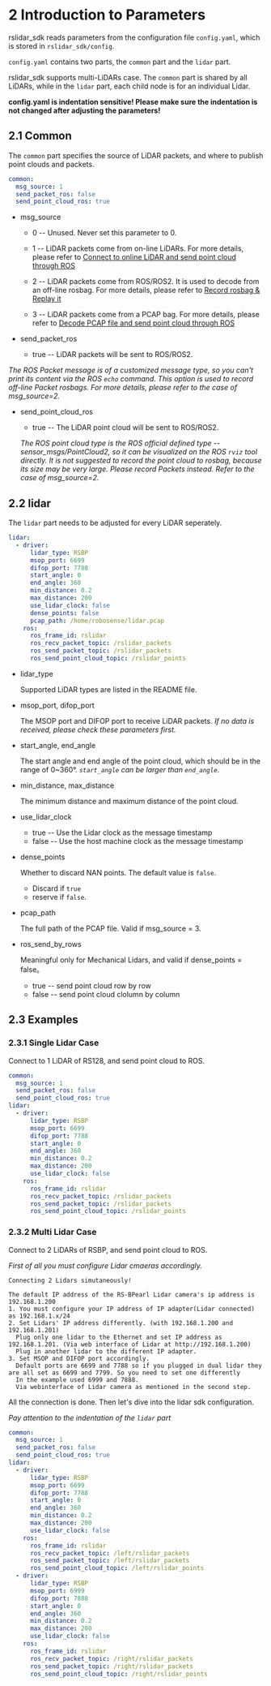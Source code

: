 # 2 Introduction to Parameters 

rslidar_sdk reads parameters from the configuration file ```config.yaml```, which is stored in ```rslidar_sdk/config```.  

`config.yaml` contains two parts, the `common` part and the `lidar` part. 

rslidar_sdk supports multi-LiDARs case. The `common` part is shared by all LiDARs, while in the `lidar` part, each child node is for an individual Lidar.

**config.yaml is indentation sensitive! Please make sure the indentation is not changed after adjusting the parameters!**



## 2.1 Common

The `common` part specifies the source of LiDAR packets, and where to publish point clouds and packets.

```yaml
common:
  msg_source: 1                                         
  send_packet_ros: false                               
  send_point_cloud_ros: true                           
```

- msg_source

  - 0 -- Unused. Never set this parameter to 0.

  - 1 -- LiDAR packets come from on-line LiDARs. For more details, please refer to [Connect to online LiDAR and send point cloud through ROS](../howto/06_how_to_decode_online_lidar.md)

  - 2 -- LiDAR packets come from ROS/ROS2. It is used to decode from an off-line rosbag. For more details, please refer to [Record rosbag & Replay it](../howto/11_how_to_record_replay_packet_rosbag.md)

  - 3 -- LiDAR packets come from a PCAP bag. For more details, please refer to  [Decode PCAP file and send point cloud through ROS](../howto/08_how_to_decode_pcap_file.md)

- send_packet_ros

   - true -- LiDAR packets will be sent to ROS/ROS2. 

*The ROS Packet message is of a customized message type, so you can't print its content via the ROS `echo` command. This option is used to record off-line Packet rosbags. For more details, please refer to the case of msg_source=2.*

- send_point_cloud_ros

   - true -- The LiDAR point cloud will be sent to ROS/ROS2. 
   
   *The ROS point cloud type is the ROS official defined type -- sensor_msgs/PointCloud2, so it can be visualized on the ROS  `rviz` tool directly. It is not suggested to record the point cloud to rosbag, because its size may be very large. Please record Packets instead. Refer to the case of msg_source=2.*



## 2.2 lidar

The `lidar` part needs to be adjusted for every LiDAR seperately. 

```yaml
lidar:
  - driver:
      lidar_type: RSBP           
      msop_port: 6699             
      difop_port: 7788            
      start_angle: 0              
      end_angle: 360               
      min_distance: 0.2            
      max_distance: 200            
      use_lidar_clock: false        
      dense_points: false        
      pcap_path: /home/robosense/lidar.pcap                 
    ros:
      ros_frame_id: rslidar           
      ros_recv_packet_topic: /rslidar_packets    
      ros_send_packet_topic: /rslidar_packets    
      ros_send_point_cloud_topic: /rslidar_points      
```

- lidar_type

  Supported LiDAR types are listed in the README file.

- msop_port, difop_port

  The MSOP port and DIFOP port to receive LiDAR packets. *If no data is received, please check these parameters first.*

- start_angle, end_angle

  The start angle and end angle of the point cloud, which should be in the range of 0~360°. *`start_angle` can be larger than `end_angle`*.

- min_distance, max_distance

  The minimum distance and maximum distance of the point cloud. 

- use_lidar_clock

  - true -- Use the Lidar clock as the message timestamp
  - false -- Use the host machine clock as the message timestamp

- dense_points

  Whether to discard NAN points. The default value is ```false```.
  - Discard if ```true``` 
  - reserve if ```false```. 

- pcap_path

   The full path of the PCAP file. Valid if msg_source = 3.

- ros_send_by_rows
  
  Meaningful only for Mechanical Lidars, and valid if dense_points = false。
  - true -- send point cloud row by row
  - false -- send point cloud clolumn by column



## 2.3 Examples

### 2.3.1 Single Lidar Case

Connect to 1 LiDAR of RS128, and send point cloud to ROS.

```yaml
common:
  msg_source: 1                                         
  send_packet_ros: false                               
  send_point_cloud_ros: true                           
lidar:
  - driver:
      lidar_type: RSBP           
      msop_port: 6699             
      difop_port: 7788            
      start_angle: 0              
      end_angle: 360               
      min_distance: 0.2            
      max_distance: 200            
      use_lidar_clock: false        
    ros:
      ros_frame_id: rslidar           
      ros_recv_packet_topic: /rslidar_packets    
      ros_send_packet_topic: /rslidar_packets    
      ros_send_point_cloud_topic: /rslidar_points      
```

### 2.3.2 Multi Lidar Case

Connect to 2 LiDARs of RSBP, and send point cloud to ROS.

*First of all you must configure Lidar cmaeras accordingly.*
```text
Connecting 2 Lidars simutaneously!

The default IP address of the RS-BPearl Lidar camera's ip address is 192.168.1.200
1. You must configure your IP address of IP adapter(Lidar connected) as 192.168.1.x/24
2. Set Lidars' IP address differently. (with 192.168.1.200 and 192.168.1.201)
  Plug only one lidar to the Ethernet and set IP address as 192.168.1.201. (Via web interface of Lidar at http://192.168.1.200)
  Plug in another lidar to the different IP adapter.
3. Set MSOP and DIFOP port accordingly.
  Default ports are 6699 and 7788 so if you plugged in dual lidar they are all set as 6699 and 7799. So you need to set one differently
  In the example used 6999 and 7888.
  Via webinterface of Lidar camera as mentioned in the second step.
```
All the connection is done.
Then let's dive into the lidar sdk configuration.

*Pay attention to the indentation of the `lidar` part*

```yaml
common:
  msg_source: 1                                         
  send_packet_ros: false                               
  send_point_cloud_ros: true                           
lidar:
  - driver:
      lidar_type: RSBP           
      msop_port: 6699             
      difop_port: 7788            
      start_angle: 0              
      end_angle: 360               
      min_distance: 0.2            
      max_distance: 200            
      use_lidar_clock: false        
    ros:
      ros_frame_id: rslidar           
      ros_recv_packet_topic: /left/rslidar_packets    
      ros_send_packet_topic: /left/rslidar_packets    
      ros_send_point_cloud_topic: /left/rslidar_points      
  - driver:
      lidar_type: RSBP           
      msop_port: 6999             
      difop_port: 7888            
      start_angle: 0              
      end_angle: 360               
      min_distance: 0.2            
      max_distance: 200            
      use_lidar_clock: false        
    ros:
      ros_frame_id: rslidar           
      ros_recv_packet_topic: /right/rslidar_packets    
      ros_send_packet_topic: /right/rslidar_packets    
      ros_send_point_cloud_topic: /right/rslidar_points      
```

